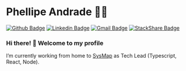 
# Phellipe Andrade :man_technologist:

[![Github Badge](https://img.shields.io/badge/-Github-000?style=flat-square&logo=Github&logoColor=white&link=https://github.com/phellipeandrade/phellipeandrade)](https://github.com/phellipeandrade/phellipeandrade)
[![Linkedin Badge](https://img.shields.io/badge/-LinkedIn-blue?style=flat-square&logo=Linkedin&logoColor=white&link=https://www.linkedin.com/in/phellipe-andrade/)](https://www.linkedin.com/in/phellipe-andrade/)
[![Gmail Badge](https://img.shields.io/badge/-Gmail-c14438?style=flat-square&logo=Gmail&logoColor=white&link=mailto:phellipe.dev@gmail.com)](mailto:phellipe.dev@gmail.com)
[![StackShare Badge](https://img.shields.io/badge/StackShare-My%20Stack-green?style=flat-square&logoColor=white&link=https://stackshare.io/phellipeandrade/mystack)](https://stackshare.io/phellipeandrade/mystack)

### Hi there! 👋 Welcome to my profile

I’m currently working from home to [SysMap](https://www.sysmap.com.br/) as Tech Lead (Typescript, React, Node).
